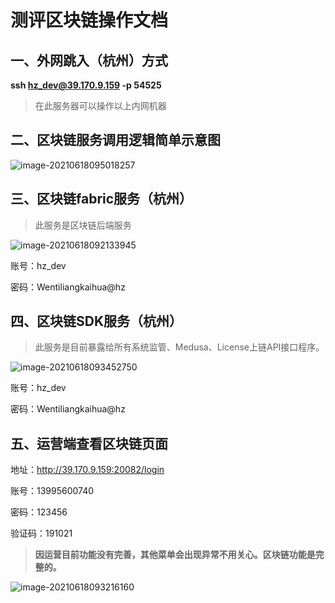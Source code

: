 # 测评区块链操作文档

## 一、外网跳入（杭州）方式

**ssh hz_dev@39.170.9.159 -p 54525**

> 在此服务器可以操作以上内网机器

## 二、区块链服务调用逻辑简单示意图

![image-20210618095018257](C:\Users\dev\AppData\Roaming\Typora\typora-user-images\image-20210618095018257.png)

## 三、区块链fabric服务（杭州）

> 此服务是区块链后端服务

![image-20210618092133945](C:\Users\dev\AppData\Roaming\Typora\typora-user-images\image-20210618092133945.png)

账号：hz_dev

密码：Wentiliangkaihua@hz

## 四、区块链SDK服务（杭州）

> 此服务是目前暴露给所有系统监管、Medusa、License上链API接口程序。

![image-20210618093452750](C:\Users\dev\AppData\Roaming\Typora\typora-user-images\image-20210618093452750.png)

账号：hz_dev

密码：Wentiliangkaihua@hz

## 五、运营端查看区块链页面

地址：http://39.170.9.159:20082/login

账号：13995600740

密码：123456

验证码：191021

> **因运营目前功能没有完善，其他菜单会出现异常不用关心。区块链功能是完整的。**

![image-20210618093216160](C:\Users\dev\AppData\Roaming\Typora\typora-user-images\image-20210618093216160.png)







